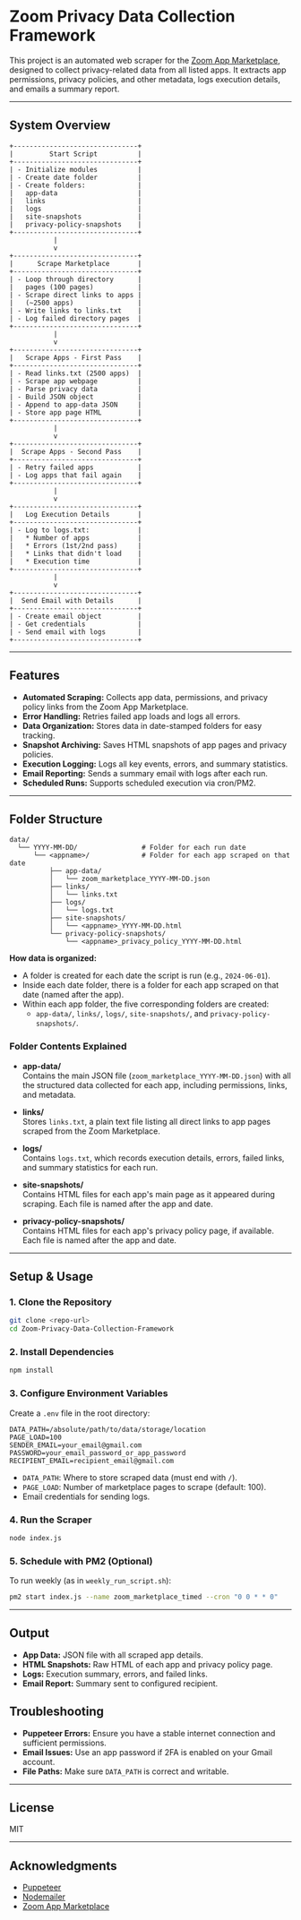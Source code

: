 # Zoom Privacy Data Collection Framework

This project is an automated web scraper for the [Zoom App Marketplace](https://marketplace.zoom.us/), designed to collect privacy-related data from all listed apps. It extracts app permissions, privacy policies, and other metadata, logs execution details, and emails a summary report.

---

## System Overview

```
+-------------------------------+
|         Start Script          |
+-------------------------------+
| - Initialize modules          |
| - Create date folder          |
| - Create folders:             |
|   app-data                    |
|   links                       |
|   logs                        |
|   site-snapshots              |
|   privacy-policy-snapshots    |
+-------------------------------+
           |
           v
+-------------------------------+
|      Scrape Marketplace       |
+-------------------------------+
| - Loop through directory      |
|   pages (100 pages)           |
| - Scrape direct links to apps |
|   (~2500 apps)                |
| - Write links to links.txt    |
| - Log failed directory pages  |
+-------------------------------+
           |
           v
+-------------------------------+
|   Scrape Apps - First Pass    |
+-------------------------------+
| - Read links.txt (2500 apps)  |
| - Scrape app webpage          |
| - Parse privacy data          |
| - Build JSON object           |
| - Append to app-data JSON     |
| - Store app page HTML         |
+-------------------------------+
           |
           v
+-------------------------------+
|  Scrape Apps - Second Pass    |
+-------------------------------+
| - Retry failed apps           |
| - Log apps that fail again    |
+-------------------------------+
           |
           v
+-------------------------------+
|   Log Execution Details       |
+-------------------------------+
| - Log to logs.txt:            |
|   * Number of apps            |
|   * Errors (1st/2nd pass)     |
|   * Links that didn't load    |
|   * Execution time            |
+-------------------------------+
           |
           v
+-------------------------------+
|  Send Email with Details      |
+-------------------------------+
| - Create email object         |
| - Get credentials             |
| - Send email with logs        |
+-------------------------------+
```

---

## Features

- **Automated Scraping:** Collects app data, permissions, and privacy policy links from the Zoom App Marketplace.
- **Error Handling:** Retries failed app loads and logs all errors.
- **Data Organization:** Stores data in date-stamped folders for easy tracking.
- **Snapshot Archiving:** Saves HTML snapshots of app pages and privacy policies.
- **Execution Logging:** Logs all key events, errors, and summary statistics.
- **Email Reporting:** Sends a summary email with logs after each run.
- **Scheduled Runs:** Supports scheduled execution via cron/PM2.

---

## Folder Structure

```
data/
  └── YYYY-MM-DD/                # Folder for each run date
      └── <appname>/             # Folder for each app scraped on that date
          ├── app-data/
          │   └── zoom_marketplace_YYYY-MM-DD.json
          ├── links/
          │   └── links.txt
          ├── logs/
          │   └── logs.txt
          ├── site-snapshots/
          │   └── <appname>_YYYY-MM-DD.html
          └── privacy-policy-snapshots/
              └── <appname>_privacy_policy_YYYY-MM-DD.html
```

**How data is organized:**
- A folder is created for each date the script is run (e.g., `2024-06-01`).
- Inside each date folder, there is a folder for each app scraped on that date (named after the app).
- Within each app folder, the five corresponding folders are created:
  - `app-data/`, `links/`, `logs/`, `site-snapshots/`, and `privacy-policy-snapshots/`.

### Folder Contents Explained

- **app-data/**  
  Contains the main JSON file (`zoom_marketplace_YYYY-MM-DD.json`) with all the structured data collected for each app, including permissions, links, and metadata.

- **links/**  
  Stores `links.txt`, a plain text file listing all direct links to app pages scraped from the Zoom Marketplace.

- **logs/**  
  Contains `logs.txt`, which records execution details, errors, failed links, and summary statistics for each run.

- **site-snapshots/**  
  Contains HTML files for each app's main page as it appeared during scraping. Each file is named after the app and date.

- **privacy-policy-snapshots/**  
  Contains HTML files for each app's privacy policy page, if available. Each file is named after the app and date.

---

## Setup & Usage

### 1. Clone the Repository

```bash
git clone <repo-url>
cd Zoom-Privacy-Data-Collection-Framework
```

### 2. Install Dependencies

```bash
npm install
```

### 3. Configure Environment Variables

Create a `.env` file in the root directory:

```
DATA_PATH=/absolute/path/to/data/storage/location
PAGE_LOAD=100
SENDER_EMAIL=your_email@gmail.com
PASSWORD=your_email_password_or_app_password
RECIPIENT_EMAIL=recipient_email@gmail.com
```

- `DATA_PATH`: Where to store scraped data (must end with `/`).
- `PAGE_LOAD`: Number of marketplace pages to scrape (default: 100).
- Email credentials for sending logs.

### 4. Run the Scraper

```bash
node index.js
```

### 5. Schedule with PM2 (Optional)

To run weekly (as in `weekly_run_script.sh`):

```bash
pm2 start index.js --name zoom_marketplace_timed --cron "0 0 * * 0"
```

---

## Output

- **App Data:** JSON file with all scraped app details.
- **HTML Snapshots:** Raw HTML of each app and privacy policy page.
- **Logs:** Execution summary, errors, and failed links.
- **Email Report:** Summary sent to configured recipient.


## Troubleshooting

- **Puppeteer Errors:** Ensure you have a stable internet connection and sufficient permissions.
- **Email Issues:** Use an app password if 2FA is enabled on your Gmail account.
- **File Paths:** Make sure `DATA_PATH` is correct and writable.

---

## License

MIT

---

## Acknowledgments

- [Puppeteer](https://github.com/puppeteer/puppeteer)
- [Nodemailer](https://nodemailer.com/about/)
- [Zoom App Marketplace](https://marketplace.zoom.us/)

